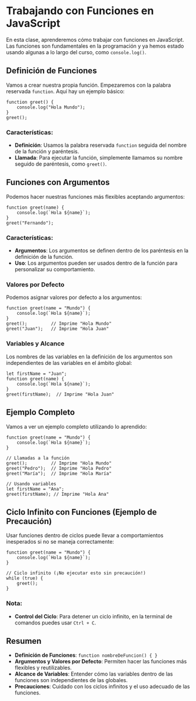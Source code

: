 
# Trabajando con Funciones en JavaScript

En esta clase, aprenderemos cómo trabajar con funciones en JavaScript. Las funciones son fundamentales en la programación y ya hemos estado usando algunas a lo largo del curso, como `console.log()`.

## Definición de Funciones

Vamos a crear nuestra propia función. Empezaremos con la palabra reservada `function`. Aquí hay un ejemplo básico:

~~~~
function greet() {
    console.log("Hola Mundo");
}
greet();
~~~~

### Características:
- **Definición**: Usamos la palabra reservada `function` seguida del nombre de la función y paréntesis.
- **Llamada**: Para ejecutar la función, simplemente llamamos su nombre seguido de paréntesis, como `greet()`.

## Funciones con Argumentos

Podemos hacer nuestras funciones más flexibles aceptando argumentos:

~~~~
function greet(name) {
    console.log(`Hola ${name}`);
}
greet("Fernando");
~~~~

### Características:
- **Argumentos**: Los argumentos se definen dentro de los paréntesis en la definición de la función.
- **Uso**: Los argumentos pueden ser usados dentro de la función para personalizar su comportamiento.

### Valores por Defecto

Podemos asignar valores por defecto a los argumentos:

~~~~
function greet(name = "Mundo") {
    console.log(`Hola ${name}`);
}
greet();         // Imprime "Hola Mundo"
greet("Juan");   // Imprime "Hola Juan"
~~~~

### Variables y Alcance

Los nombres de las variables en la definición de los argumentos son independientes de las variables en el ámbito global:

~~~~
let firstName = "Juan";
function greet(name) {
    console.log(`Hola ${name}`);
}
greet(firstName);  // Imprime "Hola Juan"
~~~~

## Ejemplo Completo

Vamos a ver un ejemplo completo utilizando lo aprendido:

~~~~
function greet(name = "Mundo") {
    console.log(`Hola ${name}`);
}

// Llamadas a la función
greet();         // Imprime "Hola Mundo"
greet("Pedro");  // Imprime "Hola Pedro"
greet("María");  // Imprime "Hola María"

// Usando variables
let firstName = "Ana";
greet(firstName); // Imprime "Hola Ana"
~~~~

## Ciclo Infinito con Funciones (Ejemplo de Precaución)

Usar funciones dentro de ciclos puede llevar a comportamientos inesperados si no se maneja correctamente:

~~~~
function greet(name = "Mundo") {
    console.log(`Hola ${name}`);
}

// Ciclo infinito (¡No ejecutar esto sin precaución!)
while (true) {
    greet();
}
~~~~

### Nota:
- **Control del Ciclo**: Para detener un ciclo infinito, en la terminal de comandos puedes usar `Ctrl + C`.

## Resumen

- **Definición de Funciones**: `function nombreDeFuncion() { }`
- **Argumentos y Valores por Defecto**: Permiten hacer las funciones más flexibles y reutilizables.
- **Alcance de Variables**: Entender cómo las variables dentro de las funciones son independientes de las globales.
- **Precauciones**: Cuidado con los ciclos infinitos y el uso adecuado de las funciones.





